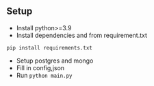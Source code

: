 ## Setup
- Install python>=3.9
- Install dependencies and from requirement.txt
```shell
pip install requirements.txt
```
- Setup postgres and mongo
- Fill in config,json
- Run `python main.py`
